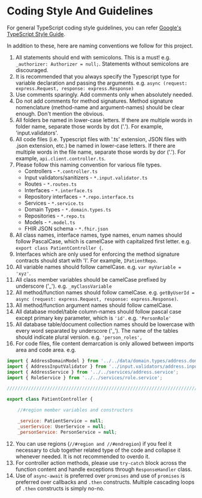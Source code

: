# Coding Style And Guidelines

For general TypeScript coding style guidelines, you can refer [Google's TypeScript Style Guide](https://google.github.io/styleguide/tsguide.html).

In addition to these, here are naming conventions we follow for this project.

1. All statements should end with semicolons. This is a must! e.g. `_authorizer: Authorizer = null;`. Statements without semicolons are discouraged.
2. It is recommended that you always specify the Typescript type for variable declaration and passing the arguments. e.g. `async (request: express.Request, response: express.Response)`
3. Use comments sparingly. Add comments only when absolutely needed. 
4. Do not add comments for method signatures. Method signature nomenclature (method-name and argument-names) should be clear enough. Don't mention the obvious.
5. All folders be named in lower-case letters. If there are multiple words in folder name, separate those words by dot ('.'). For example, 'input.validators'.
6. All code files (i.e. Typescript files with '.ts' extension, JSON files with .json extension, etc.) be named in lower-case letters. If there are multiple words in the file name, separate those words by dor ('.'). For example, `api.client.controller.ts`.
7. Please follow this naming convention for various file types.
   - Controllers - `*.controller.ts`
   - Input validators/sanitizers - `*.input.validator.ts`
   - Routes - `*.routes.ts`
   - Interfaces - `*.interface.ts`
   - Repository interfaces - `*.repo.interface.ts`
   - Services - `*.service.ts`
   - Domain Types - `*.domain.types.ts`
   - Repositories - `*.repo.ts`
   - Models - `*.model.ts`
   - FHIR JSON schema - `*.fhir.json`
8. All class names, interface names, type names, enum names should follow PascalCase, which is camelCase with capitalized first letter. e.g. `export class PatientController {`.
9. Interfaces which are only used for enforcing the method signature contracts should start with 'I'. For example, `IPatientRepo`.
10. All variable names should follow camelCase. e.g. `var myVariable = 'xyz'`.
11. All class member variables should be camelCase prefixed by underscore ('_'). e.g. `_myClassVariable`
12. All method/function names should follow camelCase. e.g. `getByUserId = async (request: express.Request, response: express.Response)`.
13. All method/function argument names should follow camelCase.
14. All database model/table column-names should follow pascal case except primary key parameter, which is `'id'`. e.g. `'PersonRole'`
15. All database table/document collection names should be lowercase with every word separated by underscore ('_'). The name of the tables should indicate plural version. e.g. `'person_roles',`
16. For code files, file content demarcation is only allowed between imports area and code area. 
    e.g. 
```javascript
import { AddressDomainModel } from '../../data/domain.types/address.domain.types';
import { AddressInputValidator } from '../input.validators/address.input.validator';
import { AddressService } from '../../services/address.service';
import { RoleService } from '../../services/role.service';

//////////////////////////////////////////////////////////////////////////////

export class PatientController {

    //#region member variables and constructors

    _service: PatientService = null;
    _userService: UserService = null;
    _personService: PersonService = null;
```

12. You can use regions (`//#region and //#endregion`) if you feel it necessary to club together related type of the code and collapse it whenever needed. It is not recommended to overdo it.
13. For controller action methods, please use `try-catch` block across the function content and handle exceptions through `ResponseHandler` class.
14. Use of `async-await` is preferred over `promises` and use of `promises` is preferred over callbacks and `.then` constructs. Multiple cascading loops of `.then` constructs is simply no-no.
